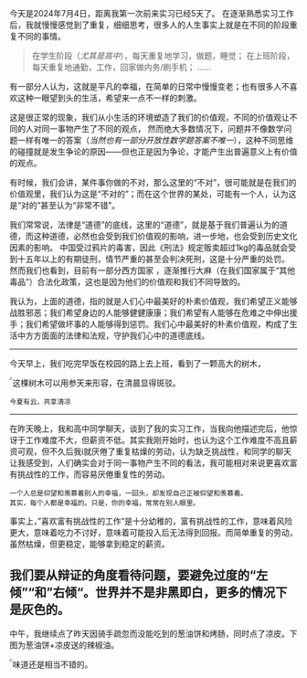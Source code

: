 今天是2024年7月4日，距离我第一次前来实习已经5天了。
在逐渐熟悉实习工作后，我就慢慢感觉到了重复，细细思考，很多人的人生事实上就是在不同的阶段重复不同的事情。

> 在学生阶段（*尤其是高中*），每天重复地学习，做题，睡觉；
> 在上班阶段，每天重复地通勤，工作，回家做内务/刷手机；
> ......

有一部分人认为，这就是平凡的幸福，在简单的日常中慢慢变老；也有很多人不喜欢这种一眼望到头的生活，希望来一点不一样的刺激。

这是很正常的现象，我们从小生活的环境塑造了我们的价值观，不同的价值观让不同的人对同一事物产生了不同的观点，
然而绝大多数情况下，问题并不像数学问题一样有唯一的答案（*当然也有一部分开放性数学题答案不唯一*），这种不同思维的碰撞就是发生争论的原因——但也正是因为争论，才能产生出普遍意义上有价值的观点。

有时候，我们会讲，某件事你做的不对，那么这里的“不对”，很可能就是在我们的价值观里，我们认为这是“不对的”；而在这个世界的某处，可能有一个人，认为这是“对的”甚至认为“非常不错”。

我们常常说，法律是“道德”的底线，这里的“道德”，就是基于我们普遍认为的道德，而这种道德，必然也会受到我们价值观的影响，进一步地，也会受到历史文化因素的影响。
中国受过鸦片的毒害，因此《刑法》规定贩卖超过1kg的毒品就会受到十五年以上的有期徒刑，情节严重的甚至会判决死刑，这是十分严重的处罚。
然而我们也看到，目前有一部分西方国家 ，逐渐推行大麻（在我们国家属于“其他毒品”）合法化政策，这也是因为他们的价值观和我们不同导致的。

我认为，上面的道德，指的就是人们心中最美好的朴素价值观，我们希望正义能够战胜邪恶；我们希望身边的人能够健健康康；我们希望有人能够在危难之中伸出援手；我们希望做坏事的人能够得到惩罚。我们心中最美好的朴素价值观，构成了生活中方方面面的法律和法规，守护我们心中的道德底线。

---
今天早上，我们吃完早饭在校园的路上去上班，看到了一颗高大的树木，

<img src="https://imgbed.moetranslate.top/2024.7.4%E6%97%A9%E6%99%A8%E7%9A%84%E6%A0%91.jpg" style="zoom: 33%; float: left;" />

这棵树木可以用参天来形容，在清晨显得斑驳。
```shell
今夏有云，共享清凉
```
---
在昨天晚上，我和高中同学聊天，谈到了我的实习工作，当我向他描述完后，他惊讶于工作难度不大，但薪资不低。其实我刚开始时，也认为这个工作难度不高且薪资可观，但不久后我i就厌倦了重复枯燥的劳动，认为缺乏挑战性，和同学的聊天让我感受到，人们确实会对于同一事物产生不同的看法，我可能相对来说更喜欢富有挑战性的工作，而容易厌倦重复性的劳动。

```shell
一个人总是仰望和羡慕着别人的幸福，一回头，却发现自己正被仰望和羡慕着。
其实，每个人都是幸福的。只是，你的幸福，常常在别人眼里。
```

事实上，”喜欢富有挑战性的工作”是十分幼稚的，富有挑战性的工作，意味着风险更大，意味着吃力不讨好，意味着可能投入后无法得到回报。而简单重复的劳动，虽然枯燥，但更稳定，能够拿到稳定的薪资。

我们要从辩证的角度看待问题，要避免过度的“左倾”“和”右倾“。世界并不是非黑即白，更多的情况下是灰色的。
---
中午，我继续点了昨天因骑手疏忽而没能吃到的葱油饼和烤肠，同时点了凉皮。下图为葱油饼+凉皮送的辣椒油。

<img src="https://imgbed.moetranslate.top/2024.7.4%E5%8D%88%E9%A5%AD.jpg" style="zoom: 33%; float: left;" />

味道还是相当不错的。